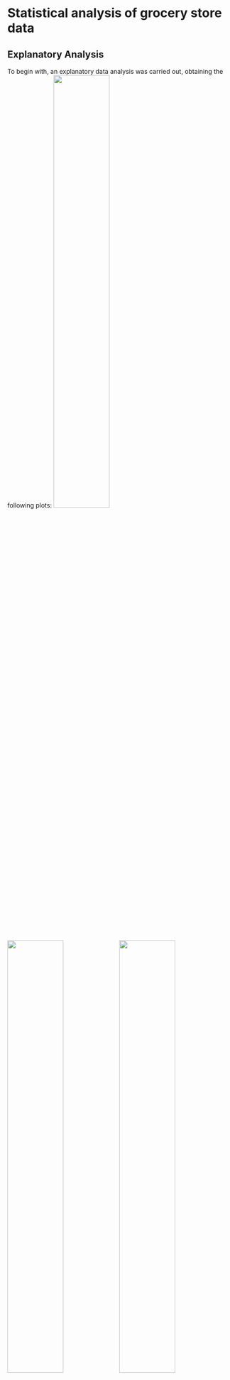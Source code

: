Statistical analysis of grocery store data
================

## Explanatory Analysis

To begin with, an explanatory data analysis was carried out, obtaining
the following plots:
<img src="grocery-store-analysis_files/figure-gfm/EDA-1.png" width="50%" /><img src="grocery-store-analysis_files/figure-gfm/EDA-2.png" width="50%" /><img src="grocery-store-analysis_files/figure-gfm/EDA-3.png" width="50%" /><img src="grocery-store-analysis_files/figure-gfm/EDA-4.png" width="50%" />

The data set contains 9996 entries for the 12 items in the frozen pizza
category, with no missing data entries. There are 4 manufacturers, with
“Tombstone” and “Private Label” appearing the most in the data set. It’s
also clear that most products do not have an aspect of promotion,
whether being on display, in a leaflet or on a temporary price
reduction. The data set also appears unbalanced, for example data
related to UPC 2066200531 appears 300 times, while UPC’s such as
7192100337 appear roughly 900 times, a three times increase in the
amount of data for the respective products.

The effect of promotion is explored further via boxplots. It shows that
all avenues of promotion increase the amount of log(UNITS) sold, with
DISPLAY and FEATURE seeming to offer the largest increase in sales.

The correlation plot displays the correlation between the factors with
numeric values. The most significant information from this plot, is that
the BASE\_PRICE and PRICE are highly correlated, with a Pearson
correlation coefficient of 0.85. Therefore the regular price of the item
is very similar to the actual amount charged for the product on the
shelf. Also notable is the fact that PRICE and UNITS are negatively
correlated, although to a lesser extent. This makes intuitive sense as
people are generally less likely to buy more expensive products.

The pairwise scatter plot shows the relationship between the
quantitative variables. There is no immediate pattern between
explanatory variables and units when grouped by UPC. There is a clear
association between price and base price, as verified by the correlation
plot.

## Model Selection

A range of models were considered for predicting the units sold. For the
linear model, a general linear model was decided on, as it is most
commonly used to model count data, such as units sold in our case. As
the BASE\_PRICE and PRICE were highly correlated, BASE\_PRICE was
removed and another column titled “PERCENAGE\_PRICE\_CHANGE” was
introduced to help account for the relationship between PRICE and
BASE\_PRICE.

The poisson regression model was chosen as a starting point, as it’s the
most common model used for count data. However there was clear evidence
of overdispersion, as the the residual deviance should be approximately
chi squared distributed with the stated degrees of freedom, which there
was clear evidence against. Therefore the strict requirement that the
variance must equal the mean is violated.

    ## The null deviance: 107403.1 on 9995 degrees of freedom

    ## The residual deviance: 32267.81 on 9902 degrees of freedom

    ## The five-percent critical value for a chi-squared distribution with 9902 degrees of freedom is: 
    ##  10134.61 
    ##  However the deviance of the model is: 32267.81

The quasipossion model was trialed too, for it’s ability to fit an extra
dispersion parameter. This gave the same estimates, but with larger
standard errors. However as this model lacks the use of log-likelihood,
it was not possible to use likelihood based tools such as AIC, BIC, or
deviance residuals. For this reason, a negative binomial model was
decided on instead.

A negative binomial with a log link function was used, with the variable
MANUFACTURER also removed, as UPC perfectly predicts MANUFACTURER, and
the UPC variable contains more refined data compared to MANUFACTURER.
One to three interactions were considered, the first interaction being
PRICE:UPC. This is due to the fact that a particular products will
affect the price, for example premium pizzas generally cost more. The
interactions PERCENTAGE\_PRICE\_CHANGE:FEATURE and
PERCENTAGE\_PRICE\_CHANGE:DISPLAY was also considered, as generally
products displayed or advertised have an association with the price
change, for example premium pizzas are often displayed when on discount
to boost sales. It can be seen that there was not a large difference in
AIC between the model with PRICE:UPC interaction compared to the model
with both the PRICE:UPC and PERCENTAGE\_PRICE\_CHANGE:FEATURE. However
the model with all three interactions had the largest AIC value. The
residual deviance also increased slightly between the model with one and
two interactions, with a larger increase in deviance with the model with
all three interactions. Therefore the final model chosen was the one
with only one interaction - UPC:PRICE.

    ## The null deviance of a model with one interation: 31201.58 on 9995 degrees of freedom

    ## The residual deviance of a model with one interation: 10117.68 on 9891 degrees of freedom

    ## The AIC of a model with one interation: 59650.12

    ## The null deviance of a model with two interations: 31206.11 on 9995 degrees of freedom

    ## The residual deviance of a model with two interations: 10117.53 on 9890 degrees of freedom

    ## The AIC of a model with two interations: 59650.65

    ## The null deviance of a model with three interations: 31244.17 on 9995 degrees of freedom

    ## The residual deviance of a model with three interations: 10129.18 on 9889 degrees of freedom

    ## The AIC of a model with three interations: 59653.16

![](grocery-store-analysis_files/figure-gfm/Diagnostic%20plots%20for%20the%20negative%20binomial-1.png)<!-- -->

Diagnostic plots were also looked at. The residuals appear to be
randomly scattered around zero, indicating that they are independent.
The majority of the points lie on the diagonal of the QQ plot, however
outliers tend to curve upwards, but generally the deviance residuals
behave approximately like standard normals. In the Scale Location plot,
most of the points lie under 2 which is reasonable.

The coefficients significant at the 0.1% level are plotted, and it can
be seen that mostly store numbers are deemed the most significant when
looking at the units sold. This could be as some stores are more
strategically placed, or perhaps have better stock. The most significant
coefficients range in value from around 0.5 to 2.5, implying a change in
one unit of the predictor variable results in a log change of the units
sold. There’s also evidence of some of the interactions between PRICE
and certain products being significant, along with whether or not they
are on display.

<img src="grocery-store-analysis_files/figure-gfm/Plotting coefficients for the negative binomial-1.png" height="40%" />

For the advanced regression methods, random forests was trialed first,
as decision trees often are inaccurate and perform badly on test data.
random forests allow us to measure accuracy of the model by the
proportion of out of bag samples that are correctly classified by the
random forest, effectively reducing variance. Gradient boosting was also
trialed, for its ability to combine weak learners sequentially and
correct previous errors to reduce bias.

    ## Mean absolute error of the Random Forest model: 4.664401

    ## Mean absolute error for optimised XGB: 4.620682

The random forests model gave a mean absolute error of 4.664401, while
the gradient boosting method gave a mean absolute error of 4.620682, a
slight decrease. For the random forest model, the percentage variance
explained was 68.8%, which is relatively high. This indicates the out of
bag predictions explained the target variance of the training set by
68.8%. However, random forests tend to be biased towards variables with
more levels, such as the STORE\_NUM variable. The random forest model
also contained 500 trees, which could potentially lead to overfitting.
In addition, it can be argued that boosting reduces error on both
fronts, by adding each new tree in sequence it reduces bias by capturing
what was missed in the preceding tree. It also reduces variance by
combining many models, whereas random forests tend to only reduce
variance. For these reasons, the final model chosen was the gradient
boosting method.

<img src="grocery-store-analysis_files/figure-gfm/Interpretability-1.png" height="40%" />

The graph shows the most important variables, as deemed by gradient
boosting. It’s clear that DISPLAY is by far the most important in terms
of information gain. This implies that the DISPLAY attribute most useful
for discriminating between the classes to be learned. As information
gain is always maximized, the DISPLAY attribute will be tested/split
first. This suggests that knowing the DISPLAY status reduces the
uncertainty about units sold the most.

## Choosing the single “best” model

Both the negative binomial and the gradient boosted methods have
strengths and weaknesses. In order to fit a negative binomial
successfully, the data must fit the model assumptions. In the QQ plot,
there seems to be a quadratic relationship indicating perhaps a
violation on the assumption of normality. In addition sample sizes are
often far must be large enough to obtain reliable estimates of the
overdispersion parameter. Most significantly, there is no systematic way
to discover all the relevant interactions, there are certainly more than
the three picked out earlier. The gradient boosting method is less
stringent on the assumptions required and is able to model complex
relationships. However to get a good prediction, the parameters must be
tuned carefully.

When carrying out the t test on the 10-fold cross validation with the
alternative hypothesis that that mean of test RMSE of the negative
binomial is greater than the mean of the test RMSE for the gradient
boosted method, a p value less than 0.05 was obtained at the 5%
significance level. This implies that the difference in means is not
equal to zero, and that the mean RMSE of the negative binomial is less
than or equal to the mean RMSE of the gradient boosting method.
Therefore it is concluded that the gradient boosted model performs
better in terms of predictive power.

## Final model

The final model chosen is therefore the gradient boosted model. To
generate prediction on the units sold, DISPLAY,
PERCENTAGE\_PRICE\_CHANGE and PRICE offer the most information gain and
are the most important predictive features. The effect of decreasing
PRICE by 10% on the specified UPC will (surprisingly!) decrease the
units sold by 2, going from 13 to 11, keeping all other covariates
constant.
